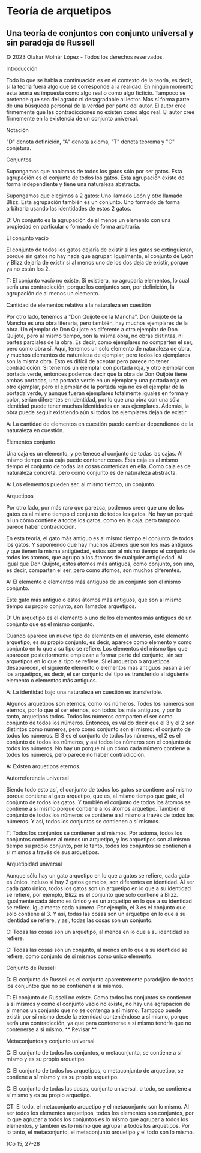 # Teoría de arquetipos
## Una teoría de conjuntos con conjunto universal y sin paradoja de Russell

© 2023 Otakar Molnár López - Todos los derechos reservados.

Introducción

Todo lo que se habla a continuación es en el contexto de la teoría, es decir, si la teoría fuera algo que se corresponde a la realidad. En ningún momento esta teoría es impuesta como algo real o como algo ficticio. Tampoco se pretende que sea del agrado ni desagradable al lector. Mas sí forma parte de una búsqueda personal de la verdad por parte del autor. El autor cree firmemente que las contradicciones no existen como algo real. El autor cree firmemente en la existencia de un conjunto universal.

Notación

"D" denota definición, "A" denota axioma, "T" denota teorema y "C" conjetura.

Conjuntos

Supongamos que hablamos de todos los gatos sólo por ser gatos. Esta agrupación es el conjunto de todos los gatos. Esta agrupación existe de forma independiente y tiene una naturaleza abstracta.

Supongamos que elegimos a 2 gatos: Uno llamado León y otro llamado Blizz. Esta agrupación también es un conjunto. Uno formado de forma arbitraria usando las identidades de estos 2 gatos.

D: Un conjunto es la agrupación de al menos un elemento con una propiedad en particular o formado de forma arbitraria.

El conjunto vacío

El conjunto de todos los gatos dejaría de existir si los gatos se extinguieran, porque sin gatos no hay nada que agrupar. Igualmente, el conjunto de León y Blizz dejaría de existir si al menos uno de los dos deja de existir, porque ya no están los 2.

T: El conjunto vacío no existe. Si existiera, no agruparía elementos, lo cual sería una contradicción, porque los conjuntos son, por definición, la agrupación de al menos un elemento.

Cantidad de elementos relativa a la naturaleza en cuestión

Por otro lado, tenemos a "Don Quijote de la Mancha". Don Quijote de la Mancha es una obra literaria, pero también, hay muchos ejemplares de la obra. Un ejemplar de Don Quijote es diferente a otro ejemplar de Don Quijote, pero al mismo tiempo, son la misma obra, no obras distintas, ni partes parciales de la obra. Es decir, como ejemplares no comparten el ser, pero como obra sí. Aquí, tenemos un solo elemento de naturaleza de obra, y muchos elementos de naturaleza de ejemplar, pero todos los ejemplares son la misma obra. Esto es difícil de aceptar pero parece no tener contradicción. Si tenemos un ejemplar con portada roja, y otro ejemplar con portada verde, entonces podemos decir que la obra de Don Quijote tiene ambas portadas, una portada verde en un ejemplar y una portada roja en otro ejemplar, pero el ejemplar de la portada roja no es el ejemplar de la portada verde, y aunque fueran ejemplares totalmente iguales en forma y color, serían diferentes en identidad, por lo que una obra con una sóla identidad puede tener muchas identidades en sus ejemplares. Además, la obra puede seguir existiendo aún si todos los ejemplares dejan de existir.

A: La cantidad de elementos en cuestión puede cambiar dependiendo de la naturaleza en cuestión.

Elementos conjunto

Una caja es un elemento, y pertenece al conjunto de todas las cajas. Al mismo tiempo esta caja puede contener cosas. Esta caja es al mismo tiempo el conjunto de todas las cosas contenidas en ella. Como caja es de naturaleza concreta, pero como conjunto es de naturaleza abstracta.

A: Los elementos pueden ser, al mismo tiempo, un conjunto.

Arquetipos

Por otro lado, por más raro que parezca, podemos creer que uno de los gatos es al mismo tiempo el conjunto de todos los gatos. No hay un porqué ni un cómo contiene a todos los gatos, como en la caja, pero tampoco parece haber contradicción.

En esta teoria, el gato más antiguo es al mismo tiempo el conjunto de todos los gatos. Y suponiendo que hay muchos átomos que son los más antiguos y que tienen la misma antigüedad, estos son al mismo tiempo el conjunto de todos los átomos, que agrupa a los átomos de cualquier antigüedad. Al igual que Don Quijote, estos átomos más antiguos, como conjunto, son uno, es decir, comparten el ser, pero como átomos, son muchos diferentes.

A: El elemento o elementos más antiguos de un conjunto son el mismo conjunto.

Este gato más antiguo o estos átomos más antiguos, que son al mismo tiempo su propio conjunto, son llamados arquetipos.

D: Un arquetipo es el elemento o uno de los elementos más antiguos de un conjunto que es el mismo conjunto.

Cuando aparece un nuevo tipo de elemento en el universo, este elemento arquetipo, es su propio conjunto, es decir, aparece como elemento y como conjunto en lo que a su tipo se refiere. Los elementos del mismo tipo que aparecen posteriormente empiezan a formar parte del conjunto, sin ser arquetipos en lo que al tipo se refiere. Si el arquetipo o arquetipos desaparecen, el siguiente elemento o elementos más antiguos pasan a ser los arquetipos, es decir, el ser conjunto del tipo es transferido al siguiente elemento o elementos más antiguos.

A: La identidad bajo una naturaleza en cuestión es transferible.

Algunos arquetipos son eternos, como los números. Todos los números son eternos, por lo que al ser eternos, son todos los más antiguos, y por lo tanto, arquetipos todos. Todos los números comparten el ser como conjunto de todos los números. Entonces, es válido decir que el 3 y el 2 son distintos como números, pero como conjunto son el mismo: el conjunto de todos los números. El 3 es el conjunto de todos los números, el 2 es el conjunto de todos los números, y así todos los números son el conjunto de todos los números. No hay un porqué ni un cómo cada número contiene a todos los números, pero parece no haber contradicción.

A: Existen arquetipos eternos.

Autorreferencia universal

Siendo todo esto así, el conjunto de todos los gatos se contiene a sí mismo porque contiene al gato arquetipo, que es, al mismo tiempo que gato, el conjunto de todos los gatos. Y también el conjunto de todos los átomos se contiene a sí mismo porque contiene a los átomos arquetipo. También el conjunto de todos los números se contiene a sí mismo a través de todos los números. Y así, todos los conjuntos se contienen a sí mismos.

T: Todos los conjuntos se contienen a sí mismos. Por axioma, todos los conjuntos contienen al menos un arquetipo, y los arquetipos son al mismo tiempo su propio conjunto, por lo tanto, todos los conjuntos se contienen a sí mismos a través de sus arquetipos.

Arquetipidad universal

Aunque sólo hay un gato arquetipo en lo que a gatos se refiere, cada gato es único. Incluso si hay 2 gatos gemelos, son diferentes en identidad. Al ser cada gato único, todos los gatos son un arquetipo en lo que a su identidad se refiere, por ejemplo, Blizz es el conjunto que sólo contiene a Blizz. Igualmente cada átomo es único y es un arquetipo en lo que a su identidad se refiere. Igualmente cada número. Por ejemplo, el 3 es el conjunto que sólo contiene al 3. Y así, todas las cosas son un arquetipo en lo que a su identidad se refiere, y así, todas las cosas son un conjunto.

C: Todas las cosas son un arquetipo, al menos en lo que a su identidad se refiere.

C: Todas las cosas son un conjunto, al menos en lo que a su identidad se refiere, como conjunto de sí mismos como único elemento.

Conjunto de Russell

D: El conjunto de Russell es el conjunto aparentemente paradójico de todos los conjuntos que no se contienen a sí mismos.

T: El conjunto de Russell no existe. Como todos los conjuntos se contienen a sí mismos y como el conjunto vacío no existe, no hay una agrupación de al menos un conjunto que no se contenga a sí mismo. Tampoco puede existir por sí mismo desde la eternidad conteniéndose a sí mismo, porque sería una contradicción, ya que para contenerse a sí mismo tendría que no contenerse a sí mismo. ** Revisar **

Metaconjuntos y conjunto universal

C: El conjunto de todos los conjuntos, o metaconjunto, se contiene a sí mismo y es su propio arquetipo.

C: El conjunto de todos los arquetipos, o metaconjunto de arquetipo, se contiene a sí mismo y es su propio arquetipo.

C: El conjunto de todas las cosas, conjunto universal, o todo, se contiene a sí mismo y es su propio arquetipo.

CT: El todo, el metaconjunto arquetipo y el metaconjunto son lo mismo. Al ser todos los elementos arquetipos, todos los elementos son conjuntos, por lo que agrupar a todos los conjuntos es lo mismo que agrupar a todos los elementos, y también es lo mismo que agrupar a todos los arquetipos. Por lo tanto, el metaconjunto, el metaconjunto arquetipo y el todo son lo mismo.



1Co 15, 27-28
